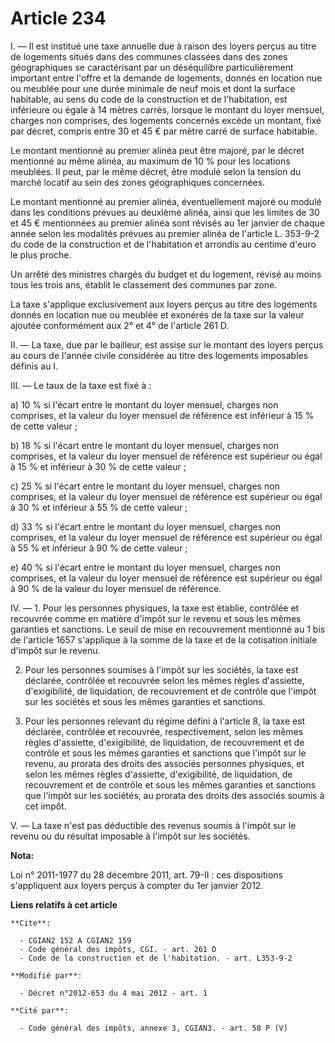 # Article 234

I. ― Il est institué une taxe annuelle due à raison des loyers perçus au titre de logements situés dans des communes classées
dans des zones géographiques se caractérisant par un déséquilibre particulièrement important entre l'offre et la demande de
logements, donnés en location nue ou meublée pour une durée minimale de neuf mois et dont la surface habitable, au sens du
code de la construction et de l'habitation, est inférieure ou égale à 14 mètres carrés, lorsque le montant du loyer mensuel,
charges non comprises, des logements concernés excède un montant, fixé par décret, compris entre 30 et 45 € par mètre carré
de surface habitable. 

Le montant mentionné au premier alinéa peut être majoré, par le décret mentionné au même alinéa, au maximum de 10 % pour les
locations meublées. Il peut, par le même décret, être modulé selon la tension du marché locatif au sein des zones
géographiques concernées. 

Le montant mentionné au premier alinéa, éventuellement majoré ou modulé dans les conditions prévues au deuxième alinéa, ainsi
que les limites de 30 et 45 € mentionnées au premier alinéa sont révisés au 1er janvier de chaque année selon les modalités
prévues au premier alinéa de l'article L. 353-9-2 du code de la construction et de l'habitation et arrondis au centime d'euro
le plus proche. 

Un arrêté des ministres chargés du budget et du logement, révisé au moins tous les trois ans, établit le classement des
communes par zone. 

La taxe s'applique exclusivement aux loyers perçus au titre des logements donnés en location nue ou meublée et exonérés de la
taxe sur la valeur ajoutée conformément aux 2° et 4° de l'article 261 D. 

II. ― La taxe, due par le bailleur, est assise sur le montant des loyers perçus au cours de l'année civile considérée au
titre des logements imposables définis au I. 

III. ― Le taux de la taxe est fixé à : 

a) 10 % si l'écart entre le montant du loyer mensuel, charges non comprises, et la valeur du loyer mensuel de référence est
inférieur à 15 % de cette valeur ; 

b) 18 % si l'écart entre le montant du loyer mensuel, charges non comprises, et la valeur du loyer mensuel de référence est
supérieur ou égal à 15 % et inférieur à 30 % de cette valeur ; 

c) 25 % si l'écart entre le montant du loyer mensuel, charges non comprises, et la valeur du loyer mensuel de référence est
supérieur ou égal à 30 % et inférieur à 55 % de cette valeur ; 

d) 33 % si l'écart entre le montant du loyer mensuel, charges non comprises, et la valeur du loyer mensuel de référence est
supérieur ou égal à 55 % et inférieur à 90 % de cette valeur ; 

e) 40 % si l'écart entre le montant du loyer mensuel, charges non comprises, et la valeur du loyer mensuel de référence est
supérieur ou égal à 90 % de la valeur du loyer mensuel de référence. 

IV. ― 1. Pour les personnes physiques, la taxe est établie, contrôlée et recouvrée comme en matière d'impôt sur le revenu et
sous les mêmes garanties et sanctions. Le seuil de mise en recouvrement mentionné au 1 bis de l'article 1657 s'applique à la
somme de la taxe et de la cotisation initiale d'impôt sur le revenu. 

2. Pour les personnes soumises à l'impôt sur les sociétés, la taxe est déclarée, contrôlée et recouvrée selon les mêmes
règles d'assiette, d'exigibilité, de liquidation, de recouvrement et de contrôle que l'impôt sur les sociétés et sous les
mêmes garanties et sanctions. 

3. Pour les personnes relevant du régime défini à l'article 8, la taxe est déclarée, contrôlée et recouvrée, respectivement,
selon les mêmes règles d'assiette, d'exigibilité, de liquidation, de recouvrement et de contrôle et sous les mêmes garanties
et sanctions que l'impôt sur le revenu, au prorata des droits des associés personnes physiques, et selon les mêmes règles
d'assiette, d'exigibilité, de liquidation, de recouvrement et de contrôle et sous les mêmes garanties et sanctions que
l'impôt sur les sociétés, au prorata des droits des associés soumis à cet impôt. 

V. ― La taxe n'est pas déductible des revenus soumis à l'impôt sur le revenu ou du résultat imposable à l'impôt sur les
sociétés.

**Nota:**

Loi n° 2011-1977 du 28 décembre 2011, art. 79-II : ces dispositions s'appliquent aux loyers perçus à compter du 1er janvier
2012.

**Liens relatifs à cet article**

	**Cite**:

	  - CGIAN2 152 A CGIAN2 159
	  - Code général des impôts, CGI. - art. 261 D
	  - Code de la construction et de l'habitation. - art. L353-9-2

	**Modifié par**:

	  - Décret n°2012-653 du 4 mai 2012 - art. 1

	**Cité par**:

	  - Code général des impôts, annexe 3, CGIAN3. - art. 58 P (V)
